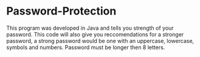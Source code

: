# Password-Protection
This program was developed in Java and tells you strength of your password.
This code will also give you reccomendations for a stronger password, a strong password would be one with an uppercase, lowercase, symbols and numbers.
Password must be longer then 8 letters. 
